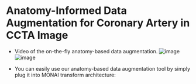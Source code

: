 # Anatomy-Informed Data Augmentation for Coronary Artery in CCTA Image
* Video of the on-the-fly anatomy-based data augmentation.
![image](https://github.com/xxsxxsxxs666/SparrowLink/assets/61532031/fd2e33e7-8a14-4f84-9bcc-4b5b9f9dd7fa.gif)
![image](https://github.com/xxsxxsxxs666/SparrowLink/assets/61532031/c2235188-02e9-427f-8f07-6fe7f807e540.gif)

* You can easily use our anatomy-based data augmentation tool by simply plug it into MONAI transform architecture:
   
